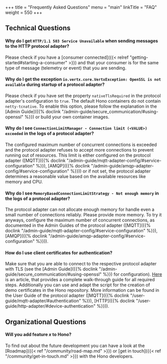 +++
title = "Frequently Asked Questions"
menu = "main"
linkTitle = "FAQ"
weight = 550
+++


## Technical Questions


#### Why do I get `HTTP/1.1 503 Service Unavailable` when sending messages to the HTTP protocol adapter?

Please check if you have a [consumer connected]({{< relref "getting-started#starting-a-consumer" >}}) 
and that your consumer is for the same type of message (telemetry or event) that you are sending.  


#### Why do I get the exception `io.vertx.core.VertxException: OpenSSL is not available` during startup of a protocol adapter?

Please check if you have set the property `nativeTlsRequired` in the protocol adapter's configuration to `true`. The default Hono
containers do not contain `netty-tcnative`. To enable this option, please follow the explanation in the 
[Admin Guide]({{% doclink "/admin-guide/secure_communication/#using-openssl" %}}) or build your own container images.


#### Why do I see `ConnectionLimitManager - Connection limit (<VALUE>) exceeded` in the logs of a protocol adapter? 

The configured maximum number of concurrent connections is exceeded and the protocol adapter refuses to accept more 
connections to prevent running out of resources. This limit is either configured on the protocol adapter
([MQTT]({{% doclink "/admin-guide/mqtt-adapter-config/#service-configuration" %}}),
[AMQP]({{% doclink "/admin-guide/amqp-adapter-config/#service-configuration" %}})) or if not set, 
the protocol adapter determines a reasonable value based on the available resources like memory and CPU.


#### Why do I see `MemoryBasedConnectionLimitStrategy - Not enough memory` in the logs of a protocol adapter? 

The protocol adapter can not allocate enough memory for handle even a small number of connections reliably. 
Please provide more memory. To try it anyways, configure the 
maximum number of concurrent connections, as documented in the Admin Guides of the protocol adapter
([MQTT]({{% doclink "/admin-guide/mqtt-adapter-config/#service-configuration" %}}),
[AMQP]({{% doclink "/admin-guide/amqp-adapter-config/#service-configuration" %}})).



#### How do I use client certificates for authentication?

Make sure that you are able to connect to the respective protocol adapter with TLS 
(see the [Admin Guide]({{% doclink "/admin-guide/secure_communication/#using-openssl" %}}) for configuration).
[Here](https://blog.bosch-si.com/developer/x-509-based-device-authentication-in-eclipse-hono/) is an article, that 
provides a complete walk-through guide for all required steps. 
Additionally you can use and adapt the script for the creation of demo certificates in the Hono repository.
More information can be found in the User Guide of the protocol adapter 
([MQTT]({{% doclink "/user-guide/mqtt-adapter/#authentication" %}}),
[HTTP]({{% doclink "/user-guide/http-adapter/#device-authentication" %}})).



## Organizational Questions

#### Will you add feature _x_ to Hono?

To find out about the future development you can have a look at the [Roadmap]({{< ref "/community/road-map.md" >}}) or
[get in touch]({{< ref "/community/get-in-touch.md" >}}) with the Hono developers.
